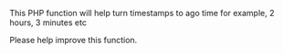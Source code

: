 This PHP function will help turn timestamps to ago time for example, 2 hours, 3 minutes etc

Please help improve this function.